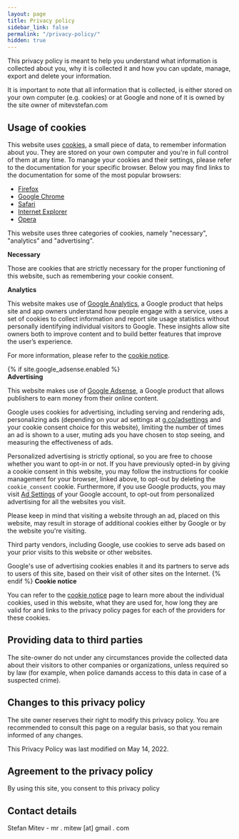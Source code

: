 ```yaml
---
layout: page
title: Privacy policy
sidebar_link: false
permalink: "/privacy-policy/"
hidden: true
---
```


This privacy policy is meant to help you understand what information is collected about you, why it is collected it and how you can update, manage, export and delete your information.

It is important to note that all information that is collected, is either stored on your own computer (e.g. cookies) or at Google and none of it is owned by the site owner of mitevstefan.com

## Usage of cookies

This website uses [cookies](/cookie-notice/), a small piece of data, to remember information about you. They are stored on your own computer and you're in full control of them at any time. To manage your cookies and their settings, please refer to the documentation for your specific browser. Below you may find links to the documentation for some of the most popular browsers:
-   [Firefox](https://support.mozilla.org/en-US/kb/enable-and-disable-cookies-website-preferences)
-   [Google Chrome](https://support.google.com/chrome/answer/95647)
-   [Safari](https://support.apple.com/en-ie/guide/safari/sfri11471/mac)
-   [Internet Explorer](https://support.microsoft.com/en-ie/help/17442/windows-internet-explorer-delete-manage-cookies)
-   [Opera](https://blogs.opera.com/news/2015/08/how-to-manage-cookies-in-opera/)

This website uses three categories of cookies, namely "necessary", "analytics" and "advertising".

**Necessary**

Those are cookies that are strictly necessary for the proper functioning of this website, such as remembering your cookie consent.

**Analytics**

This website makes use of [Google Analytics](https://analytics.google.com/analytics/academy/?hl=en_US), a Google product that helps site and app owners understand how people engage with a service, uses a set of cookies to collect information and report site usage statistics without personally identifying individual visitors to Google. These insights allow site owners both to improve content and to build better features that improve the user’s experience.

For more information, please refer to the [cookie notice](/cookie-notice/).

{% if site.google_adsense.enabled %}  
**Advertising** 

This website makes use of [Google Adsense](https://www.google.com/adsense/start/), a Google product that allows publishers to earn money from their online content.

Google uses cookies for advertising, including serving and rendering ads, personalizing ads (depending on your ad settings at [g.co/adsettings](https://g.co/adsettings) and your cookie consent choice for this website), limiting the number of times an ad is shown to a user, muting ads you have chosen to stop seeing, and measuring the effectiveness of ads.

Personalized advertising is strictly optional, so you are free to choose whether you want to opt-in or not. If you have previously opted-in by giving a cookie consent in this website, you may follow the instructions for cookie management for your browser, linked above, to opt-out by deleting the `cookie_consent` cookie. Furthermore, if you use Google products, you may visit [Ad Settings](https://www.google.com/settings/ads) of your Google account, to opt-out from personalized advertising for all the websites you visit.

Please keep in mind that visiting a website through an ad, placed on this website, may result in storage of additional cookies either by Google or by the website you're visiting.

Third party vendors, including Google, use cookies to serve ads based on your prior visits to this website or other websites.

Google's use of advertising cookies enables it and its partners to serve ads to users of this site, based on their visit of other sites on the Internet.
{% endif %}
**Cookie notice** 

You can refer to the [cookie notice](/cookie-notice/) page to learn more about the individual cookies, used in this website, what they are used for, how long they are valid for and links to the privacy policy pages for each of the providers for these cookies.

## Providing data to third parties
The site-owner do not under any circumstances provide the collected data about their visitors to other companies or organizations, unless required so by law (for example, when police damands access to this data in case of a suspected crime).

## Changes to this privacy policy
The site owner reserves their right to modify this privacy policy. You are recommended to consult this page on a regular basis, so that you remain informed of any changes.

This Privacy Policy was last modified on May 14, 2022.

## Agreement to the privacy policy
By using this site, you consent to this privacy policy

## Contact details
Stefan Mitev - mr . mitew \[at\] gmail . com 
